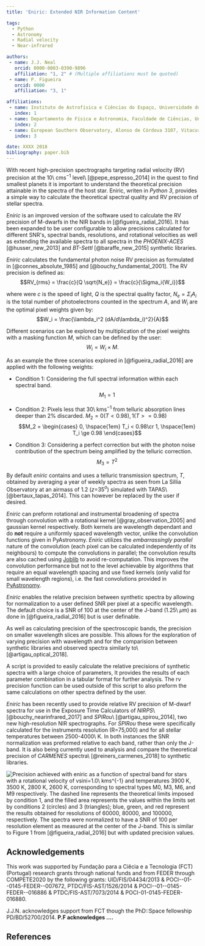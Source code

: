 ```yaml
---
title: 'Eniric: Extended NIR Information Content'

tags:
  - Python
  - Astronomy
  - Radial velocity
  - Near-infrared

authors:
 - name: J.J. Neal
   orcid: 0000-0003-0390-9896
   affiliation: "1, 2" # (Multiple affiliations must be quoted)
 - name: P. Figueira
   orcid: 0000
   affiliation: "3, 1"

affiliations:
 - name: Instituto de Astrofísica e Ciências do Espaço, Universidade do Porto, CAUP, Rua das Estrelas, 4150-762, Porto, Portugal
   index: 1
 - name: Departamento de Física e Astronomia, Faculdade de Ciências, Universidade do Porto, Rua do Campo Alegre, 4169-007, Porto, Portugal
   index: 2
 - name: European Southern Observatory, Alonso de Córdova 3107, Vitacura, Casilla 19001, Santiago 19, Chile
   index: 3

date: XXXX 2018
bibliography: paper.bib
---
```


With recent high-precision spectrographs targeting radial velocity (RV) precision at the 10\ cms$^{-1}$ level\ [@pepe_espresso_2014] in the quest to find smallest planets it is important to understand the theoretical precision attainable in the spectra of the host star.
Eniric, writen in *Python 3*, provides a simple way to calculate the theoretical spectral quality and RV precision of stellar spectra.

*Eniric* is an improved version of the software used to calculate the RV precision of M-dwarfs in the NIR bands in [@figueira_radial_2016]. It has been expanded to be user configurable to allow precisions calculated for different SNR's, spectral bands, resolutions, and rotational velocities as well as extending the available spectra to all spectra in the *PHOENIX-ACES* [@husser_new_2013] and *BT-Settl* [@baraffe_new_2015] synthetic libraries.

*Eniric* calculates the fundamental photon noise RV precision as formulated in [@connes_absolute_1985] and [@bouchy_fundamental_2001]. The RV precision is defined as:
$$RV_{rms} = \frac{c}{Q \sqrt{N_e}} = \frac{c}{\Sigma_i{W_i}}$$

where were $c$ is the speed of light, $Q$ is the spectral quality factor, $N_e=\Sigma_i {A_i}$ is the total number of photoelectrons counted in the spectrum $A$, and $W_i$ are the optimal pixel weights given by:
$$W_i = \frac{\lambda_i^2 (dA/d\lambda_i)^2}{A}$$

Different scenarios can be explored by multiplication of the pixel weights with a masking function $M$, which can be defined by the user:
$$W_i = W_i \times M.$$

As an example the three scenarios explored in [@figueira_radial_2016] are applied with the following weights:

 - Condition 1: Considering the full spectral information within each spectral band.
$$M_1 = 1$$

 - Condition 2: Pixels less that 30\ kms$^{-1}$ from telluric absorption lines deeper than 2% discarded. $M_2 = 0 (T < 0.98), 1 (T >= 0.98)$
$$M_2 = \begin{cases}
0, \hspace{1em} T_i < 0.98\cr
1, \hspace{1em} T_i \ge 0.98
\end{cases}$$

 - Condition 3: Considering a perfect correction but with the photon noise contribution of the spectrum being amplified by the telluric correction.
$$M_3 = T^2$$

By default *eniric* contains and uses a telluric transmission spectrum, $T$, obtained by averaging a year of weekly spectra as seen from La Sillia Observatory at an airmass of 1.2 (*z*=35$^o$) simulated with TAPAS\ [@bertaux_tapas_2014]. This can however be replaced by the user if desired.

*Eniric* can preform rotational and instrumental broadening of spectra through convolution with a rotational kernel [@gray_observation_2005] and gaussian kernel respectively.
Both kernels are wavelength dependant and do **not** require a uniformly spaced wavelength vector, unlike the convolution functions given in PyAstronomy.
*Eniric* utilizes the *embarrassingly parallel* nature of the convolution (each pixel can be calculated independently of its neighbours) to compute the convolutions in parallel; the convolution results are also cached using [Joblib](https://joblib.readthedocs.io/en/latest/) to avoid re-computation.
This improves the convolution performance but not to the level achievable by algorithms that require an equal wavelength spacing and use fixed kernels (only valid for small wavelength regions), i.e. the fast convolutions provided in [PyAstronomy](https://github.com/sczesla/PyAstronomy).

*Eniric* enables the relative precision between synthetic spectra by allowing for normalization to a user defined SNR per pixel at a specific wavelength. The default choice is a SNR of 100 at the center of the J-band (1.25\ $\mu$m) as done in [@figueira_radial_2016] but is user definable.

As well as calculating precision of the spectroscopic bands, the precision on smaller wavelength slices are possible.
This allows for the exploration of varying precision with wavelength and for the comparision between synthetic libraries and observed spectra similarly to\ [@artigau_optical_2018].

A script is provided to easily calculate the relative precisions of synthetic spectra with a large choice of parameters,
It provides the results of each parameter combination in a tabular format for further analysis.
The rv precision function can be used outside of this script to also preform the same calculations on other spectra defined by the user.

*Eniric* has been recently used to provide relative RV precision of M-dwarf spectra for use in the Exposure Time Calculators of *NIRPS*\ [@bouchy_nearinfrared_2017] and *SPIRou*\ [@artigau_spirou_2014], two new high-resolution NIR spectrographs.
For *SPIRou* these were specifically calculated for the instruments resolution (R=75,000) and for all stellar temperatures between 2500-4000\ K. In both instances the SNR normalization was preformed relative to each band, rather than only the J-band.
It is also being currently used to analysis and compare the theoretical precision of *CARMENES* spectra\ [@reiners_carmenes_2018] to synthetic libraries.

![Precision achieved with *eniric* as a function of spectral band for stars with a rotational velocity of vsini=1.0\ kms$^{-1}$ and temperatures 3900 K, 3500 K, 2800 K, 2600 K, corresponding to spectral types M0, M3, M6, and M9 respectively.
The dashed line represents the theoretical limits imposed by condition 1, and the filled area represents the values within the limits set by conditions 2 (circles) and 3 (triangles); blue, green, and red represent the results obtained for resolutions of 60000, 80000, and 100000, respectively.
The spectra were normalized to have a SNR of 100 per resolution element as measured at the center of the J-band.
This is similar to Figure 1 from [@figueira_radial_2016] but with updated precision values.](./precisions.png)


## Acknowledgements

This work was supported by Fundação para a Ciêcia e a Tecnologia (FCT) (Portugal) research grants through national funds and from FEDER through COMPETE2020 by the following grants: UID/FIS/04434/2013 & POCI--01--0145-FEDER--007672, PTDC/FIS-AST/1526/2014 & POCI--01--0145-FEDER--016886 & PTDC/FIS-AST/7073/2014 & POCI-01-0145-FEDER-016880.
<!--  -->
J.J.N. acknowledges support from FCT though the PhD::Space fellowship PD/BD/52700/2014.
**P.F acknowledges ....**

## References
